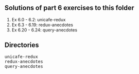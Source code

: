 ## Solutions of part 6 exercises to this folder
1. Ex 6.0 - 6.2: unicafe-redux
2. Ex 6.3 - 6.19: redux-anecdotes
3. Ex 6.20 - 6.24: query-anecdotes

## Directories
<pre>
unicafe-redux
redux-anecdotes
query-anecdotes
</pre>
